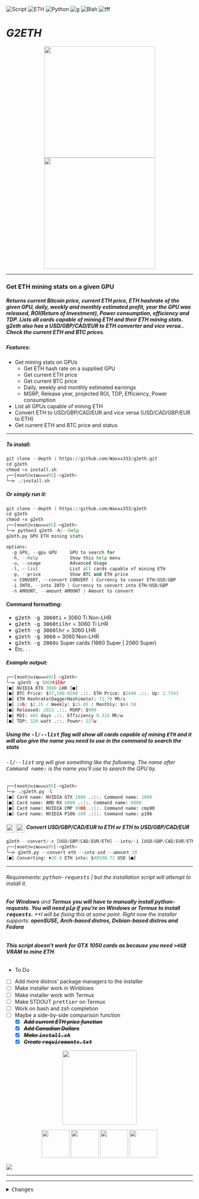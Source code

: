 ![Script](https://img.shields.io/badge/WaXxX-G2ETH-BF5B16?style=plastic&logo=Ethereum)
![ETH](https://img.shields.io/badge/Ethereum-3C3C3D?style=plastic&logo=Ethereum&logoColor=orange)
![Python](https://img.shields.io/badge/Python-FFD43B?style=plastic&logo=python&logoColor=darkgreen)
![g](https://img.shields.io/badge/GitHub-%2312100E.svg?&style=plastic&logo=Github&logoColor=BF5B16&?labelColor=BF5B16)
![Blah](https://img.shields.io/badge/Python3-RE-7A297B?style=plastic&logo=Python)
![fff](https://img.shields.io/badge/Python3-Requests-7A297B?style=plastic&logo=Python)

# ***G2ETH***
<p align="center">
  <img width="300" height="300" src="https://raw.githubusercontent.com/simple-icons/simple-icons/develop/icons/python.svg">
  <img width="300" height="300" src="https://imgur.com/KHidht1.png">
</p>

<hr>

### Get ETH mining stats on a given GPU
##### **Returns current Bitcoin price, current ***ETH*** price, ***ETH*** hashrate of the given GPU, daily, weekly and monthly estimated profit, year the GPU was released, ROI(Return of Investment), Power consumption, efficiency and TDP.**  **Lists all cards capable of mining ***ETH*** and their ***ETH*** mining stats.** ***g2eth*** **also has a USD/GBP/CAD/EUR to ETH converter and vice versa.**. **Check the current ETH and BTC prices.**
##### 

##### Features:
* Get mining stats on GPUs
  *  Get ETH hash rate on a supplied GPU
  *  Get current ETH price
  *  Get current BTC price
  *  Daily, weekly and monthly estimated earnings
  *  MSRP, Release year, projected ROI, TDP, Efficiency, Power consumption
* List all GPUs capable of mining ETH
* Convert ETH to USD/GBP/CAD/EUR and vice versa (USD/CAD/GBP/EUR to ETH)
* Get current ETH and BTC price and status


<hr>

##### To install:
```python
git clone --depth 1 https://github.com/Waxxx333/g2eth.git
cd g2eth
chmod +x install.sh
┌──[яoot@ᴡɪɴᴅᴏᴡꜱ95]-<g2eth>
└─⋗ ./install.sh
```
##### Or simply run it:
```python
git clone --depth 1 https://github.com/Waxxx333/g2eth
cd g2eth
chmod +x g2eth
┌──[яoot@ᴡɪɴᴅᴏᴡꜱ95]-<g2eth>
└─⋗ python3 g2eth -h/--help
g2eth.py GPU ETH mining stats

options:
  -g GPU, --gpu GPU     GPU to search for
  -h, --help            Show this help menu
  -u, --usage           Advanced Usage
  -l, --list            List all cards capable of mining ETH
  -p, --price           Show BTC and ETH price
  -c CONVERT, --convert CONVERT | Currency to conver ETH/USD/GBP
  -i INTO, --into INTO | Currency to convert into ETH/USD/GBP
  -n AMOUNT, --amount AMOUNT | Amount to convert
```
#### Command formatting: 
 - <kbd>g2eth -g 3060ti</kbd> = 3060 Ti Non-LHR
 - <kbd>g2eth -g 3060tilhr</kbd> = 3060 Ti LHR 
 - <kbd>g2eth -g 3060lhr</kbd> = 3060 LHR 
 - <kbd>g2eth -g 3060</kbd> = 3060 Non-LHR 
 - <kbd>g2eth -g 2060s</kbd> Super cards (1660 Super | 2060 Super) 
 - Etc. . .

##### Example output:
```python
┌──[яoot@ᴡɪɴᴅᴏᴡꜱ95]-<g2eth>
└─⋗ g2eth -g 3060tilhr
[■] NVIDIA RTX 3080 LHR [■]
[■] BTC Price: $37,280.0200 .::. ETH Price: $2448 .::. Up: 2.7543
[■] ETH Hashrate(DaggerHashimoto): 71.70 Mh/s
[■] 24h: $2.15 / Weekly: $15.05 / Monthly: $64.50
[■] Released: 2021 .::. MSRP: $999
[■] ROI: 465 days .::. Efficiency 0.316 Mh/w
[■] TDP: 320 watt .::. Power: 227w
``` 
 ##### ***Using the*** <kbd>-l/--list</kbd> ***flag will show all cards capable of mining <kbd>ETH</kbd> and it will also give the name you need to use in the command to search the stats***
###### <kbd>-l/--list</kbd> arg will give something like the following. The name after <kbd>Command name:</kbd> is the name you'll use to search the GPU by.
```python
┌──[яoot@ᴡɪɴᴅᴏᴡꜱ95]-<g2eth>
└─⋗ ./g2eth.py -l
[■] Card name: NVIDIA GTX 1080 .:|:. Command name: 1080
[■] Card name: AMD RX 6800 .:|:. Command name: 6800
[■] Card name: NVIDIA CMP 90HX .:|:. Command name: cmp90
[■] Card name: NVIDIA P106-100 .:|:. Command name: p106
```
##### Convert USD/GBP/CAD/EUR to ETH or ETH to USD/GBP/CAD/EUR <img src="https://raw.githubusercontent.com/simple-icons/simple-icons/develop/icons/ethereum.svg#gh-light-mode-only" alt="python" align=left width=24><img src="https://raw.githubusercontent.com/simple-icons/simple-icons/develop/icons/ethereum.svg#gh-dark-mode-only" alt="python" align=left width=24><br>
```python
g2eth --convert/-c [USD/GBP/CAD/EUR/ETH] --into/-i [USD/GBP/CAD/EUR/ETH] --amount/-n [AMOUNT]
┌──[яoot@ᴡɪɴᴅᴏᴡꜱ95]-<g2eth>
└─⋗ g2eth.py --convert eth --into usd --amount 20
[■] Converting: ♦20.0 ETH into: $48508.72 USD [■]
```
<hr>

###### Requirements: <kbd>python-requests</kbd> | but the installation script will attempt to install it. 
<!--
|Feature            |Termux | Linux | Windows | WSL
|-------------------|-----|-------|---|------------|
| Installer Compatible with    |    |✓      |  |   ✓-->
###### **For** ***Windows*** and ***Termux*** **you will have to manually install python-requests**. **You will need <kbd>pip</kbd> if you're on Windows or Termux to install <kbd>requests</kbd>.** **I will be fixing this at some point. Right now the installer supports: **openSUSE, Arch-based distros, Debian-based distros and Fedora**
###### **This script doesn't work for ***GTX 1050*** cards as because you need ***<kbd>>4GB</kbd>*** ***VRAM*** to mine ***ETH*****. 

* To Do
- [ ] Add more distros' package managers to the installer
- [ ] Make installer work in Winblows
- [ ] Make installer work with Termux
- [ ] Make STDOUT <kbd>prettier</kbd> on Termux
- [ ] Work on bash and zsh completion
- [ ] Maybe a side-by-side comparison function
  - [x] <strike>***Add current ETH price function***</strike>
  - [x] <strike>***Add Canadian Dollars***</strike>
  - [x] <strike>***Make <kbd>install.sh</kbd>***</strike> 
  - [x] <strike>***Create <kbd>requirements.txt</kbd>***</strike>

<p align="center">
  <img src="https://i.imgur.com/LJhlqM2.png" width="200" height="200">
</p>
  
<p align="center">
  <img src="https://raw.githubusercontent.com/simple-icons/simple-icons/develop/icons/ethereum.svg" width="75" height="75">
  <img src="https://raw.githubusercontent.com/simple-icons/simple-icons/develop/icons/python.svg" width="75" height="75">
  <img src="https://raw.githubusercontent.com/simple-icons/simple-icons/develop/icons/amd.svg" width="75" height="75">
  <img src="https://raw.githubusercontent.com/simple-icons/simple-icons/develop/icons/nvidia.svg" width="75" height="75">
</p>

<a href="https://twitter.com/waxxx333"><img src="https://img.shields.io/badge/-WaXxX-E34F26?style=plastic&logo=Windows%2095&logoColor=white"></a>

<hr><hr>
<!--
* <kbd>1.3</kbd>
    * Updated code accordingly to source's code change
-->

<details>
  <summary><kbd>Changes</kbd></summary>
  <ul>
    <li><b>Added function to convert ETH to USD/GBP and vice versa</li>
    <li><b>Added function to list ALL cards and all of their stats</li>
    <li><b>Shows <kbd>+/-</kbd> ETH</li>
    <li>Added price function</li>
    <li>Added CAD and EUR to the converter</li>
    <li>Updated script according to the source's source code change(Source: let me know if there's a problem with this project)</li>
    <li>Fixed conversion decimal problem</li>
    <li>Got rid of redundant "list all and stat" function</li>
    </ul>
</details>
